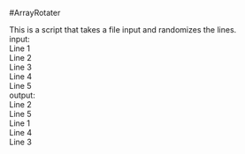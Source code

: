 #ArrayRotater

This is a script that takes a file input and randomizes the lines.\
	input:\
	 Line 1\
	 Line 2\
	 Line 3\
	 Line 4\
	 Line 5\
	output:\
	 Line 2\
	 Line 5\
	 Line 1\
	 Line 4\
	 Line 3